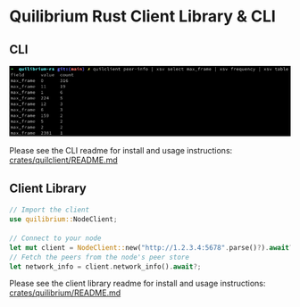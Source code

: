 # Quilibrium Rust Client Library & CLI

## CLI

![quiclient usage screenshot](assets/quilcient-screenshot.png)

Please see the CLI readme for install and usage instructions: [crates/quilclient/README.md](crates/quilclient/README.md)

## Client Library

```rust
// Import the client
use quilibrium::NodeClient;

// Connect to your node
let mut client = NodeClient::new("http://1.2.3.4:5678".parse()?).await?;
// Fetch the peers from the node's peer store
let network_info = client.network_info().await?;
```

Please see the client library readme for install and usage instructions: [crates/quilibrium/README.md](crates/quilibrium/README.md)

